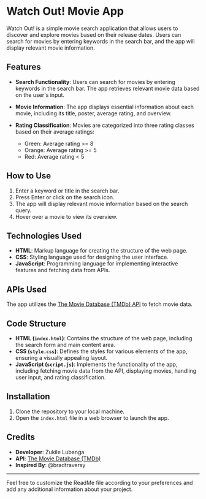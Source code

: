 # Watch Out! Movie App

Watch Out! is a simple movie search application that allows users to discover and explore movies based on their release dates. Users can search for movies by entering keywords in the search bar, and the app will display relevant movie information.

## Features

- **Search Functionality**: Users can search for movies by entering keywords in the search bar. The app retrieves relevant movie data based on the user's input.

- **Movie Information**: The app displays essential information about each movie, including its title, poster, average rating, and overview.

- **Rating Classification**: Movies are categorized into three rating classes based on their average ratings:
  - Green: Average rating >= 8
  - Orange: Average rating >= 5
  - Red: Average rating < 5

## How to Use

1. Enter a keyword or title in the search bar.
2. Press Enter or click on the search icon.
3. The app will display relevant movie information based on the search query.
4. Hover over a movie to view its overview.

## Technologies Used

- **HTML**: Markup language for creating the structure of the web page.
- **CSS**: Styling language used for designing the user interface.
- **JavaScript**: Programming language for implementing interactive features and fetching data from APIs.

## APIs Used

The app utilizes the [The Movie Database (TMDb) API](https://www.themoviedb.org/documentation/api) to fetch movie data.

## Code Structure

- **HTML (`index.html`)**: Contains the structure of the web page, including the search form and main content area.
- **CSS (`style.css`)**: Defines the styles for various elements of the app, ensuring a visually appealing layout.
- **JavaScript (`script.js`)**: Implements the functionality of the app, including fetching movie data from the API, displaying movies, handling user input, and rating classification.

## Installation

1. Clone the repository to your local machine.
2. Open the `index.html` file in a web browser to launch the app.

## Credits

- **Developer**: Zukile Lubanga
- **API**: [The Movie Database (TMDb)](https://www.themoviedb.org/documentation/api)
- **Inspired By**: @bradtraversy

---

Feel free to customize the ReadMe file according to your preferences and add any additional information about your project.
